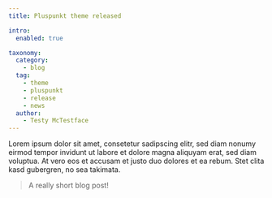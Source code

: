 ```yaml
---
title: Pluspunkt theme released

intro:
  enabled: true

taxonomy:
  category:
    - blog
  tag:
    - theme
    - pluspunkt
    - release
    - news
  author:
    - Testy McTestface
---
```


Lorem ipsum dolor sit amet, consetetur sadipscing elitr, sed diam nonumy eirmod tempor invidunt ut labore et dolore magna aliquyam erat, sed diam voluptua. At vero eos et accusam et justo duo dolores et ea rebum. Stet clita kasd gubergren, no sea takimata.

> A really short blog post!
